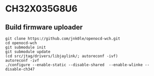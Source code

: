 
# CH32X035G8U6

## Build firmware uploader

```
git clone https://github.com/jnk0le/openocd-wch.git
cd openocd-wch
git submodule init
git submodule update
(cd src/jtag/drivers/libjaylink/; autoreconf -ivf)
autoreconf -ivf
./configure --enable-static --disable-shared  --enable-wlinke --disable-ch347
```


